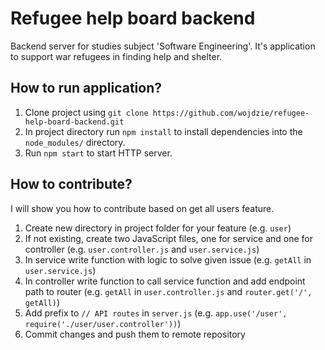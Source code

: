 # Refugee help board backend
Backend server for studies subject 'Software Engineering'. 
It's application to support war refugees in finding help and shelter.

## How to run application?
1. Clone project using `git clone https://github.com/wojdzie/refugee-help-board-backend.git`
2. In project directory run `npm install` to install dependencies into the `node_modules/` directory.
3. Run `npm start` to start HTTP server.

## How to contribute?
I will show you how to contribute based on get all users feature.
1. Create new directory in project folder for your feature (e.g. `user`)
2. If not existing, create two JavaScript files, one for service and one for controller (e.g. `user.controller.js` and `user.service.js`)
3. In service write function with logic to solve given issue (e.g. `getAll` in `user.service.js`)
4. In controller write function to call service function and add endpoint path to router (e.g. `getAll` in `user.controller.js` and `router.get('/', getAll)`)
5. Add prefix to `// API routes` in `server.js` (e.g. `app.use('/user', require('./user/user.controller'))`)
6. Commit changes and push them to remote repository
